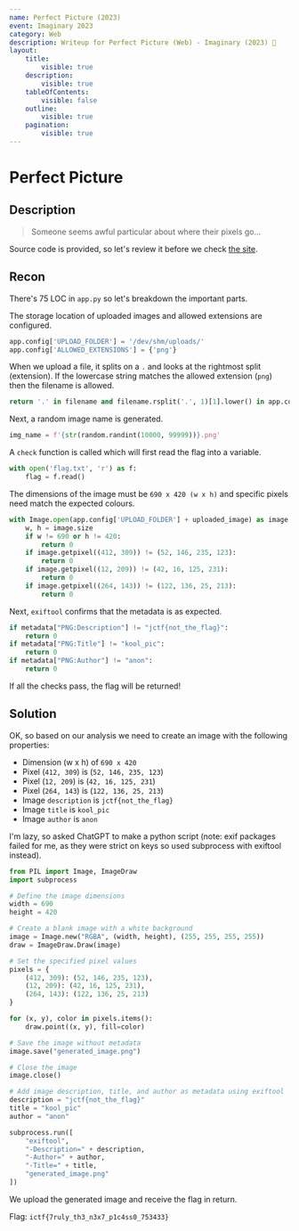 ```yaml
---
name: Perfect Picture (2023)
event: Imaginary 2023
category: Web
description: Writeup for Perfect Picture (Web) - Imaginary (2023) 💜
layout:
    title:
        visible: true
    description:
        visible: true
    tableOfContents:
        visible: false
    outline:
        visible: true
    pagination:
        visible: true
---
```


# Perfect Picture

## Description

> Someone seems awful particular about where their pixels go...

Source code is provided, so let's review it before we check [the site](http://perfect-picture.chal.imaginaryctf.org).

## Recon

There's 75 LOC in `app.py` so let's breakdown the important parts.

The storage location of uploaded images and allowed extensions are configured.

```python
app.config['UPLOAD_FOLDER'] = '/dev/shm/uploads/'
app.config['ALLOWED_EXTENSIONS'] = {'png'}
```

When we upload a file, it splits on a `.` and looks at the rightmost split (extension). If the lowercase string matches the allowed extension (`png`) then the filename is allowed.

```python
return '.' in filename and filename.rsplit('.', 1)[1].lower() in app.config['ALLOWED_EXTENSIONS']
```

Next, a random image name is generated.

```python
img_name = f'{str(random.randint(10000, 99999))}.png'
```

A `check` function is called which will first read the flag into a variable.

```python
with open('flag.txt', 'r') as f:
	flag = f.read()
```

The dimensions of the image must be `690 x 420 (w x h)` and specific pixels need match the expected colours.

```python
with Image.open(app.config['UPLOAD_FOLDER'] + uploaded_image) as image:
	w, h = image.size
	if w != 690 or h != 420:
		return 0
	if image.getpixel((412, 309)) != (52, 146, 235, 123):
		return 0
	if image.getpixel((12, 209)) != (42, 16, 125, 231):
		return 0
	if image.getpixel((264, 143)) != (122, 136, 25, 213):
		return 0
```

Next, `exiftool` confirms that the metadata is as expected.

```python
if metadata["PNG:Description"] != "jctf{not_the_flag}":
	return 0
if metadata["PNG:Title"] != "kool_pic":
	return 0
if metadata["PNG:Author"] != "anon":
	return 0
```

If all the checks pass, the flag will be returned!

## Solution

OK, so based on our analysis we need to create an image with the following properties:

-   Dimension (w x h) of `690 x 420`
-   Pixel (`412, 309`) is (`52, 146, 235, 123`)
-   Pixel (`12, 209`) is (`42, 16, 125, 231`)
-   Pixel (`264, 143`) is (`122, 136, 25, 213`)
-   Image `description` is `jctf{not_the_flag}`
-   Image `title` is `kool_pic`
-   Image `author` is `anon`

I'm lazy, so asked ChatGPT to make a python script (note: exif packages failed for me, as they were strict on keys so used subprocess with exiftool instead).

```python
from PIL import Image, ImageDraw
import subprocess

# Define the image dimensions
width = 690
height = 420

# Create a blank image with a white background
image = Image.new("RGBA", (width, height), (255, 255, 255, 255))
draw = ImageDraw.Draw(image)

# Set the specified pixel values
pixels = {
    (412, 309): (52, 146, 235, 123),
    (12, 209): (42, 16, 125, 231),
    (264, 143): (122, 136, 25, 213)
}

for (x, y), color in pixels.items():
    draw.point((x, y), fill=color)

# Save the image without metadata
image.save("generated_image.png")

# Close the image
image.close()

# Add image description, title, and author as metadata using exiftool
description = "jctf{not_the_flag}"
title = "kool_pic"
author = "anon"

subprocess.run([
    "exiftool",
    "-Description=" + description,
    "-Author=" + author,
    "-Title=" + title,
    "generated_image.png"
])
```

We upload the generated image and receive the flag in return.

Flag: `ictf{7ruly_th3_n3x7_p1c4ss0_753433}`
